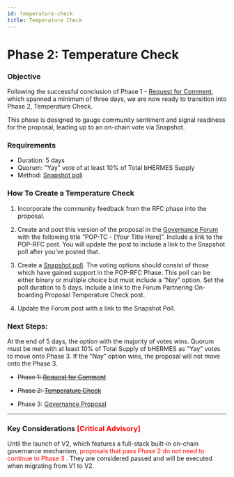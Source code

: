 ```yaml
---
id: temperature-check
title: Temperature Check
---
```


# Phase 2: Temperature Check

### **Objective**
Following the successful conclusion of Phase 1 - [Request for Comment][phase-1], which spanned a minimum of three days, we are now ready to transition into Phase 2, Temperature Check. 

This phase is designed to gauge community sentiment and signal readiness for the proposal, leading up to an on-chain vote via Snapshot.

### **Requirements**
- Duration: 5 days
- Quorum: "Yay" vote of at least 10% of Total bHERMES Supply
- Method: [Snapshot poll](https://snapshot.org/#/hermesprotocol.eth/)

### **How To Create a Temperature Check**

1. Incorporate the community feedback from the RFC phase into the proposal. 

2. Create and post this version of the proposal in the [Governance Forum](https://commonwealth.im/hermes-omnichain/discussions) with the following title “POP-TC - [Your Title Here]”. Include a link to the POP-RFC post. You will update the post to include a link to the Snapshot poll after you’ve posted that. 

3. Create a [Snapshot poll](https://snapshot.org/#/hermesprotocol.eth/). The voting options should consist of those which have gained support in the POP-RFC Phase. This poll can be either binary or multiple choice but must include a “Nay” option. Set the poll duration to 5 days. Include a link to the Forum Partnering On-boarding Proposal Temperature Check post. 

4. Update the Forum post with a link to the Snapshot Poll. 

### **Next Steps:** 
At the end of 5 days, the option with the majority of votes wins. Quorum must be met with at least 10% of Total Supply of bHERMES as "Yay" votes to move onto Phase 3. If the “Nay” option wins, the proposal will not move onto the Phase 3.

- ~~Phase 1: [Request for Comment][phase-1]~~

- ~~Phase 2: [Temperature Check][phase-2]~~

- Phase 3: [Governance Proposal][phase-3]

[phase-1]: ./versioned_docs/version-Hermes/governance/process/phases/01-phase-1-request-for-comment.md
[phase-2]: ./versioned_docs/version-Hermes/governance/process/phases/02-phase-2-temperature-check.md
[phase-3]: ./versioned_docs/version-Hermes/governance/process/phases/03-phase-3-governance-proposal.md
___

### **Key Considerations**  <span style="color: red;">[Critical Advisory] </span> 
Until the launch of V2, which features a full-stack built-in on-chain governance mechanism, <span style="color: red;"> proposals that pass Phase 2 do not need to continue to Phase 3</span> . They are considered passed and will be executed when migrating from V1 to V2.